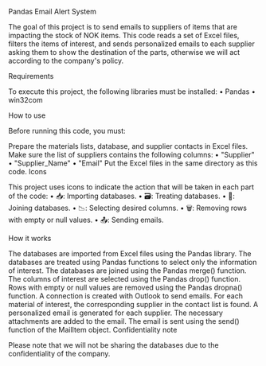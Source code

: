 Pandas Email Alert System

The goal of this project is to send emails to suppliers of items that are impacting the stock of NOK items. This code reads a set of Excel files, filters the items of interest, and sends personalized emails to each supplier asking them to show the destination of the parts, otherwise we will act according to the company's policy.

Requirements

To execute this project, the following libraries must be installed:
• Pandas
• win32com

How to use

Before running this code, you must:

Prepare the materials lists, database, and supplier contacts in Excel files.
Make sure the list of suppliers contains the following columns:
• "Supplier"
• "Supplier_Name"
• "Email"
Put the Excel files in the same directory as this code.
Icons

This project uses icons to indicate the action that will be taken in each part of the code:
• 📥: Importing databases.
• 🗃️: Treating databases.
• 🤝: Joining databases.
• 📉: Selecting desired columns.
• 🗑️: Removing rows with empty or null values.
• 📤: Sending emails.

How it works

The databases are imported from Excel files using the Pandas library.
The databases are treated using Pandas functions to select only the information of interest.
The databases are joined using the Pandas merge() function.
The columns of interest are selected using the Pandas drop() function.
Rows with empty or null values are removed using the Pandas dropna() function.
A connection is created with Outlook to send emails.
For each material of interest, the corresponding supplier in the contact list is found.
A personalized email is generated for each supplier.
The necessary attachments are added to the email.
The email is sent using the send() function of the MailItem object.
Confidentiality note

Please note that we will not be sharing the databases due to the confidentiality of the company.
